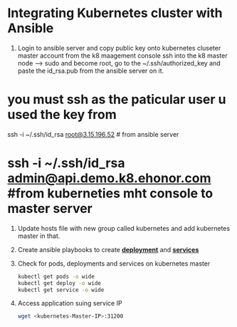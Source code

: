 # Integrating Kubernetes cluster with Ansible

1. Login to ansible server and copy public key onto kubernetes cluseter master account 
from the k8 maagement console ssh into the k8 master node --> sudo and become root, go to the ~/.ssh/authorized_key and paste the id_rsa.pub from the ansible server on it.
# you must ssh as the paticular user u used the key from
ssh -i ~/.ssh/id_rsa root@3.15.196.52  # from ansible server

# ssh -i ~/.ssh/id_rsa admin@api.demo.k8.ehonor.com #from kuberneties mht console to master server



1. Update hosts file with new group called kubernetes and add kubernetes master in that. 

1. Create ansible playbooks to create **[deployment](https://github.com/yankils/Simple-DevOps-Project/blob/master/Kubernetes/kubernetes-valaxy-deployment.yml)** and **[services](https://github.com/yankils/Simple-DevOps-Project/blob/master/Kubernetes/kubernetes-valaxy-service.yml)** 
		
1.  Check for pods, deployments and services on kubernetes master
    ```sh 
    kubectl get pods -o wide 
    kubectl get deploy -o wide
    kubectl get service -o wide
    ```
	
1. Access application suing service IP
   ```sh
   wget <kubernetes-Master-IP>:31200
   ```
 
